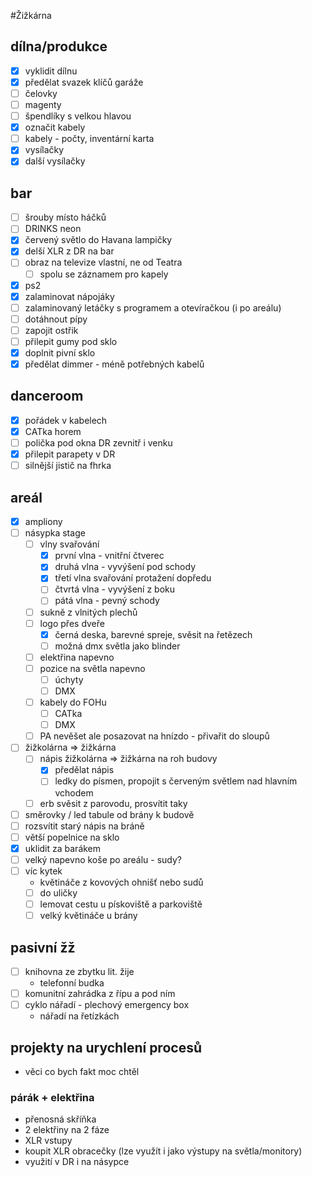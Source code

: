 
#Žižkárna 

## dílna/produkce

- [x] vyklidit dílnu
- [x] předělat svazek klíčů garáže
- [ ] čelovky
- [ ] magenty
- [ ] špendlíky s velkou hlavou
- [x] označit kabely
- [ ] kabely - počty, inventární karta
- [x] vysílačky
- [x] další vysílačky
## bar

- [ ] šrouby místo háčků
- [ ] DRINKS neon
- [x] červený světlo do Havana lampičky
- [x] delší XLR z DR na bar
- [ ] obraz na televize vlastní, ne od Teatra
	- [ ] spolu se záznamem pro kapely
- [x] ps2
- [x] zalaminovat nápojáky
- [ ] zalaminovaný letáčky s programem a otevíračkou (i po areálu)
- [ ] dotáhnout pípy
- [ ] zapojit ostřik
- [ ] přilepit gumy pod sklo
- [x] doplnit pivní sklo
- [x] předělat dimmer - méně potřebných kabelů
## danceroom

- [x] pořádek v kabelech
- [x] CATka horem
- [ ] polička pod okna DR zevnitř i venku
- [x] přilepit parapety v DR
- [ ] silnější jistič na fhrka
## areál

- [x] ampliony
- [ ] násypka stage
	- [ ] vlny svařování
		- [x] první vlna - vnitřní čtverec
		- [x] druhá vlna - vyvýšení pod schody
		- [x] třetí vlna svařování protažení dopředu
		- [ ] čtvrtá vlna - vyvýšení z boku
		- [ ] pátá vlna - pevný schody
	- [ ] sukně z vlnitých plechů
	- [ ] logo přes dveře
		- [x] černá deska, barevné spreje, svěsit na řetězech
		- [ ] možná dmx světla jako blinder
	- [ ] elektřina napevno
	- [ ] pozice na světla napevno
		- [ ] úchyty
		- [ ] DMX
	- [ ] kabely do FOHu
		- [ ] CATka
		- [ ] DMX
	- [ ] PA nevěšet ale posazovat na hnízdo - přivařit do sloupů
- [ ] žižkolárna => žižkárna
	- [ ] nápis žižkolárna => žižkárna na roh budovy
		- [x] předělat nápis
		- [ ] ledky do písmen, propojit s červeným světlem nad hlavním vchodem
	- [ ] erb svěsit z parovodu, prosvítit taky
- [ ] směrovky / led tabule od brány k budově
- [ ] rozsvítit starý nápis na bráně
- [ ] větší popelnice na sklo
- [x] uklidit za barákem
- [ ] velký napevno koše po areálu - sudy?
- [ ] víc kytek
	- květináče z kovových ohnišť nebo sudů
	- [ ] do uličky
	- [ ] lemovat cestu u pískoviště a parkoviště
	- [ ] velký květináče u brány
## pasivní žž

- [ ] knihovna ze zbytku lit. žije
	- telefonní budka
- [ ] komunitní zahrádka z řípu a pod ním
- [ ] cyklo nářadí - plechový emergency box
	- nářadí na řetízkách
## projekty na urychlení procesů

- věci co bych fakt moc chtěl
### párák + elektřina

- přenosná skříňka
- 2 elektřiny na 2 fáze
- XLR vstupy
- koupit XLR obracečky (lze využít i jako výstupy na světla/monitory)
- využití v DR i na násypce